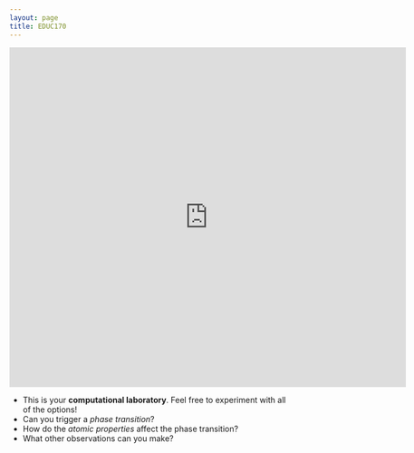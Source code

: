 ```yaml
---
layout: page
title: EDUC170
---
```


<iframe width="700px" height="600px" frameborder="no" scrolling="no" allowfullscreen="true" webkitallowfullscreen="true" mozallowfullscreen="true" src="https://lab.concord.org/embeddable.html#interactives/samples/3-100-atoms.json"></iframe>


* This is your **computational laboratory**. Feel free to experiment with all of the options!
* Can you trigger a *phase transition*?
* How do the *atomic properties* affect the phase transition?
* What other observations can you make?